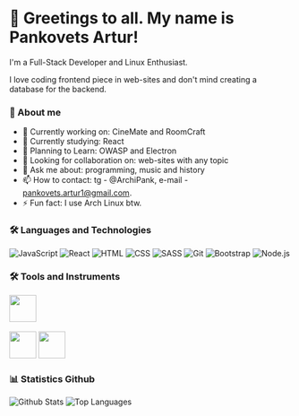 # 👋 Greetings to all. My name is Pankovets Artur!

I'm a Full-Stack Developer and Linux Enthusiast.

I love coding frontend piece in web-sites and don't mind creating a database for the backend.

### 🚀 About me

- 🔭 Currently working on: CineMate and RoomCraft
- 🌱 Currently studying: React
- 🎯 Planning to Learn: OWASP and Electron
- 👯 Looking for collaboration on: web-sites with any topic
- 💬 Ask me about: programming, music and history
- 📫 How to contact: tg - @ArchiPank, e-mail - pankovets.artur1@gmail.com.
- ⚡ Fun fact: I use Arch Linux btw.

### 🛠 Languages and Technologies

![JavaScript](https://img.shields.io/badge/JavaScript-F7DF1E?style=for-the-badge&logo=javascript&logoColor=black) ![React](https://img.shields.io/badge/React-61DAFB?style=for-the-badge&logo=react&logoColor=black) ![HTML](https://img.shields.io/badge/HTML-E34F26?style=for-the-badge&logo=html5&logoColor=white) ![CSS](https://img.shields.io/badge/CSS-1572B6?style=for-the-badge&logo=css3&logoColor=white) ![SASS](https://img.shields.io/badge/SASS-CC6699?style=for-the-badge&logo=sass&logoColor=white) ![Git](https://img.shields.io/badge/Git-F05032?style=for-the-badge&logo=git&logoColor=white) ![Bootstrap](https://img.shields.io/badge/Bootstrap-7952B3?style=for-the-badge&logo=bootstrap&logoColor=white) ![Node.js](https://img.shields.io/badge/Node.js-339933?style=for-the-badge&logo=nodedotjs&logoColor=white)

### 🛠 Tools and Instruments

<img src="https://cdn.jsdelivr.net/gh/devicons/devicon/icons/archlinux/archlinux-original.svg" width="48" height="48"/> <svg width="48" height="48" viewBox="0 0 256 256" xmlns="http://www.w3.org/2000/svg" preserveAspectRatio="xMidYMid">
  <!-- Основа іконки (залишається як у звичайній версії) -->
  <path fill="#007ACC" d="M181.534 254.252c-4.523 4.521-11.906 4.521-16.431 0L74.479 165.56l-43.951 43.96c-4.523 4.52-11.906 4.52-16.43 0L4.523 200.05c-4.524-4.523-4.524-11.906 0-16.43l43.95-43.951-43.95-43.95c-4.524-4.524-4.524-11.907 0-16.431L14.098 46.48c4.524-4.523 11.907-4.523 16.43 0l43.951 43.95 90.692-90.691c4.525-4.524 11.908-4.524 16.431 0l13.515 13.514c4.524 4.524 4.524 11.907 0 16.431l-90.692 90.692 90.692 90.691c4.524 4.524 4.524 11.907 0 16.431l-13.515 13.514z"/>
  
  <!-- Зелені елементи (Insiders версія) -->
  <path fill="#3DA742" d="M244.878 133.435l-38.645-38.645c-5.471-5.471-14.341-5.471-19.812 0-5.471 5.471-5.471 14.341 0 19.812l28.739 28.739-28.739 28.739c-5.471 5.471-5.471 14.341 0 19.812 5.471 5.471 14.341 5.471 19.812 0l38.645-38.645c5.471-5.471 5.471-14.341 0-19.812z"/>
</svg> <img src="https://cdn.jsdelivr.net/gh/devicons/devicon/icons/figma/figma-original.svg" width="48" height="48"/> <img src="https://cdn.jsdelivr.net/gh/devicons/devicon/icons/canva/canva-original.svg" width="48" height="48"/>

### 📊 Statistics Github

![Github Stats](https://github-readme-stats.vercel.app/api?username=Pan-Artur&show_icons=true&theme=radical)
![Top Languages](https://github-readme-stats.vercel.app/api/top-langs/?username=Pan-Artur&layout=compact&theme=radical)

